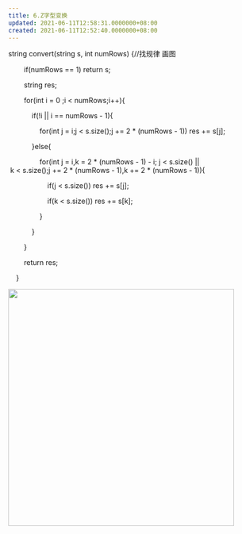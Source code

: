 ```yaml
---
title: 6.Z字型变换
updated: 2021-06-11T12:58:31.0000000+08:00
created: 2021-06-11T12:52:40.0000000+08:00
---
```


string convert(string s, int numRows) {//找规律 画图

        if(numRows == 1) return s;

        string res;

        for(int i = 0 ;i \< numRows;i++){

            if(!i \|\| i == numRows - 1){

                for(int j = i;j \< s.size();j += 2 \* (numRows - 1)) res += s\[j\];

            }else{

                for(int j = i,k = 2 \* (numRows - 1) - i; j \< s.size() \|\| k \< s.size();j += 2 \* (numRows - 1),k += 2 \* (numRows - 1)){

                    if(j \< s.size()) res += s\[j\];

                    if(k \< s.size()) res += s\[k\];

                }

            }

        }

        return res;

    }

<img src="C:\Users\82772\AppData\Local\Temp\yifan&#39;s Notebook\pandoc/media/image1.png" style="width:4.73958in;height:4.97917in" />
